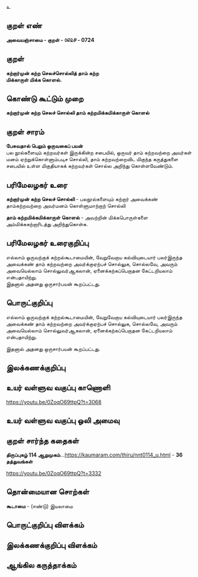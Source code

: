 உ

## குறள் எண் 

**அவையஞ்சாமை - குறள் - ௦௭௨௪ - 0724**  

## குறள் 

**கற்றார்முன் கற்ற செலச்சொல்லித் தாம் கற்ற  
மிக்காருள் மிக்க கொளல்.**    

## கொண்டு கூட்டும் முறை

**கற்றார்முன் கற்ற செலச் சொல்லி தாம் கற்றமிக்கமிக்காருள் கொளல்**

## குறள் சாரம் 

**பேசுவதால் பெறும் ஒருவகைப் பயன்**  
பல நூல்களையும் கற்றவர்கள் இருக்கின்ற சபையில், ஒருவர் தாம் கற்றவற்றை அவர்கள் மனம் ஏற்றுக்கொள்ளும்படிச சொல்லி, தாம் கற்றவற்றைவிட மிகுந்த கருத்துகளை சபையில் உள்ள மிகுதியாகக் கற்றவர்கள் சொல்ல அறிந்து கொள்ளவேண்டும்.  

## பரிமேலழகர் உரை

**கற்றார்முன் கற்ற செலச் சொல்லி** - பலநூல்களையும் கற்றார் அவைக்கண் தாம்கற்றவற்றை அவர்மனம் கொள்ளுமாற்றாற் சொல்லி  

**தாம் கற்றமிக்கமிக்காருள் கொளல்** - அவற்றின் மிக்கபொருள்களை அம்மிக்ககற்றாரிடத்து அறிந்துகொள்க. 

## பரிமேலழகர் உரைகுறிப்பு   

எல்லாம் ஒருவற்குக் கற்றல்கூடாமையின், வேறுவேறாய கல்வியுடையார் பலர்இருந்த அவைக்கண் தாம் கற்றவற்றை அவர்க்குஏற்பச் சொல்லுக, சொல்லவே, அவரும் அவையெல்லாம் சொல்லுவர்ஆகலான், ஏனைக்கற்கப்பெறாதன கேட்டறியலாம் என்பதாயிற்று.  
இதனால் அதனது ஒருசார்பயன் கூறப்பட்டது.     

## பொருட்குறிப்பு 

எல்லாம் ஒருவற்குக் கற்றல்கூடாமையின், வேறுவேறாய கல்வியுடையார் பலர்இருந்த அவைக்கண் தாம் கற்றவற்றை அவர்க்குஏற்பச் சொல்லுக, சொல்லவே, அவரும் அவையெல்லாம் சொல்லுவர்ஆகலான், ஏனைக்கற்கப்பெறாதன கேட்டறியலாம் என்பதாயிற்று.    

இதனால் அதனது ஒருசார்பயன் கூறப்பட்டது.      

## இலக்கணக்குறிப்பு  


## உயர் வள்ளுவ வகுப்பு காணொளி

https://youtu.be/0ZoqO69ttpQ?t=3068 

## உயர் வள்ளுவ வகுப்பு ஒலி அமைவு 

 
## குறள் சார்ந்த கதைகள் 

**திருப்புகழ் 114 ஆறுமுகம்**...https://kaumaram.com/thiru/nnt0114_u.html - **36 தத்துவங்கள்**
  
https://youtu.be/0ZoqO69ttpQ?t=3332   

## தொன்மையான சொற்கள்

**கூடாமை** - (ஈண்டு) இயலாமை  

## பொருட்குறிப்பு விளக்கம்


## இலக்கணக்குறிப்பு விளக்கம்


## ஆங்கில கருத்தாக்கம் 


